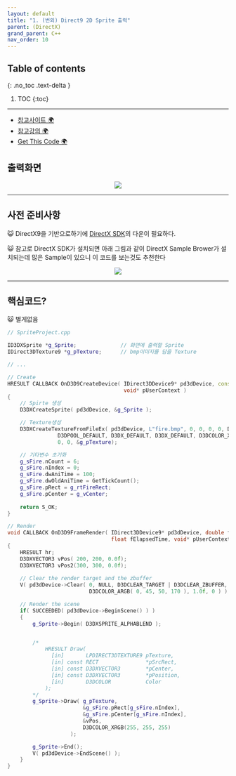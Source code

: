 ```yaml
---
layout: default
title: "1. (번외) Direct9 2D Sprite 출력"
parent: (DirectX)
grand_parent: C++
nav_order: 10
---
```


## Table of contents
{: .no_toc .text-delta }

1. TOC
{:toc}

---

* [참고사이트 🌍](https://8bitscoding.github.io/dxd/2d-game/)
* [참고강의 🌍](https://www.youtube.com/watch?v=u_DNr8eBhxw&list=PLOKPEzlY4JKSZLgY_jH4danTYinRKIPz1&index=70)
* [Get This Code 🌍](https://github.com/EasyCoding-7/DirectXExamples/tree/main/D9_2D_Sprite_Tutorial)

## 출력화면

<p align="center">
  <img src="https://taehyungs-programming-blog.github.io/blog/assets/images/cpp/directx/directx2d-1-2.gif"/>
</p>

---

## 사전 준비사항

😺 DirectX9을 기반으로하기에 [DirectX SDK](https://www.microsoft.com/en-us/download/details.aspx?id=6812)의 다운이 필요하다.

😺 참고로 DirectX SDK가 설치되면 아래 그림과 같이 DirectX Sample Brower가 설치되는데 많은 Sample이 있으니 이 코드를 보는것도 추천한다

<p align="center">
  <img src="https://taehyungs-programming-blog.github.io/blog/assets/images/cpp/directx/directx2d-1-1.png"/>
</p>

---

## 핵심코드?

😺 별게없음

```cpp
// SpriteProject.cpp

ID3DXSprite *g_Sprite;              // 화면에 출력할 Sprite
IDirect3DTexture9 *g_pTexture;      // bmp이미지를 담을 Texture

// ...

// Create
HRESULT CALLBACK OnD3D9CreateDevice( IDirect3DDevice9* pd3dDevice, const D3DSURFACE_DESC* pBackBufferSurfaceDesc,
                                     void* pUserContext )
{
    // Spirte 생성
	D3DXCreateSprite( pd3dDevice, &g_Sprite );

    // Texture생성
	D3DXCreateTextureFromFileEx( pd3dDevice, L"fire.bmp", 0, 0, 0, 0, D3DFMT_UNKNOWN, 
				D3DPOOL_DEFAULT, D3DX_DEFAULT, D3DX_DEFAULT, D3DCOLOR_XRGB(0, 0, 0), 
				0, 0, &g_pTexture);

    // 기타변수 초기화
	g_sFire.nCount = 6;
	g_sFire.nIndex = 0;
	g_sFire.dwAniTime = 100;
	g_sFire.dwOldAniTime = GetTickCount();
	g_sFire.pRect = g_rtFireRect;
	g_sFire.pCenter = g_vCenter;
	
    return S_OK;
}

// Render
void CALLBACK OnD3D9FrameRender( IDirect3DDevice9* pd3dDevice, double fTime, 
	                             float fElapsedTime, void* pUserContext )
{
    HRESULT hr;	
	D3DXVECTOR3 vPos( 200, 200, 0.0f);
    D3DXVECTOR3 vPos2(300, 300, 0.0f);
	
    // Clear the render target and the zbuffer 
    V( pd3dDevice->Clear( 0, NULL, D3DCLEAR_TARGET | D3DCLEAR_ZBUFFER, 
		                  D3DCOLOR_ARGB( 0, 45, 50, 170 ), 1.0f, 0 ) );

    // Render the scene
    if( SUCCEEDED( pd3dDevice->BeginScene() ) )
    {		
		g_Sprite->Begin( D3DXSPRITE_ALPHABLEND );


        /*
            HRESULT Draw(
              [in]       LPDIRECT3DTEXTURE9 pTexture,
              [in] const RECT               *pSrcRect,
              [in] const D3DXVECTOR3        *pCenter,
              [in] const D3DXVECTOR3        *pPosition,
              [in]       D3DCOLOR           Color
            );
        */
		g_Sprite->Draw( g_pTexture, 
                        &g_sFire.pRect[g_sFire.nIndex], 
					    &g_sFire.pCenter[g_sFire.nIndex], 
                        &vPos, 
					    D3DCOLOR_XRGB(255, 255, 255)
                    );

		g_Sprite->End();
        V( pd3dDevice->EndScene() );
    }
}
```